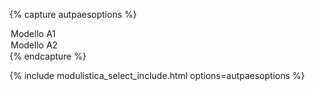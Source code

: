{% capture autpaesoptions %}
<option value="https://www.regione.umbria.it/documents/18/1451039/MODELLO+A1.pdf/d6f83f9a-e042-47ae-96ee-1404c015bd7a">Modello A1
</option>
<option value="https://www.regione.umbria.it/documents/18/1451039/MODELLO+A2.pdf/5fa2adb3-2999-48d6-b34d-3477821d8d40">Modello A2</option>
{% endcapture %}

{% include modulistica_select_include.html options=autpaesoptions %}
